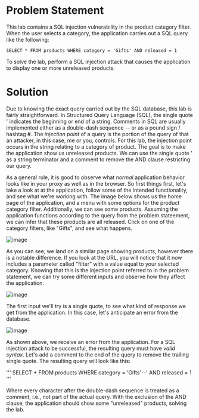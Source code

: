 # Problem Statement
This lab contains a SQL injection vulnerability in the product category filter. When the user selects a category, the application carries out a SQL query like the following: 
```
SELECT * FROM products WHERE category = 'Gifts' AND released = 1
```
To solve the lab, perform a SQL injection attack that causes the application to display one or more unreleased products. 
# Solution
Due to knowing the exact query carried out by the SQL database, this lab is fairly straightforward. In Structured Query Language (SQL), the single quote ' indicates the beginning or end of a string. Comments in SQL are usually implemented either as a double-dash sequence -- or as a pound sign / hashtag #. The <i>injection point</i> of a query is the portion of the query of that an attacker, in this case, me or you, controls. For this lab, the injection point occurs in the string relating to a category of product. The goal is to make the application show us unreleased products. We can use the single quote ' as a string terminator and a comment to remove the AND clause restricting our query. 

As a general rule, it is good to observe what <i>normal</i> application behavior looks like in your proxy as well as in the browser. So first things first, let's take a look at at the application, follow some of the intended functionality, and see what we're working with. The image below shows us the home page of the application, and a menu with some options for the product category filter. Additionally, we can see some products. Assuming the application functions according to the query from the problem stateement, we can infer that these products are all released. Click on one of the category filters, like "Gifts", and see what happens. 

![image](https://github.com/tatruesdell/WebSecurityAcademy/assets/43506369/351fff6d-3901-49c5-96dd-433ea1c3ba34)

As you can see, we land on a similar page showing products, however there is a notable difference. If you look at the URL, you will notice that it now includes a parameter called "filter" with a value equal to your selected category. Knowing that this is the injection point referred to in the problem statement, we can try some different inputs and observe how they affect the application. 

![image](https://github.com/tatruesdell/WebSecurityAcademy/assets/43506369/61d2c4c8-91ef-4297-88d3-3158f419343d)

The first input we'll try is a single quote, to see what kind of response we get from the application. In this case, let's anticipate an error from the database. 

![image](https://github.com/tatruesdell/WebSecurityAcademy/assets/43506369/419030fc-f2f3-4a21-b483-44a8a428d125)

As shown above, we receive an error from the application. For a SQL injection attack to be successful, the resulting query must have <i>valid syntax</i>. Let's add a comment to the end of the query to remove the trailing single quote. The resulting query will look like this:

'''
SELECT * FROM products WHERE category = 'Gifts'--' AND released = 1
'''

Where every character after the double-dash sequence is treated as a comment, i.e., not part of the actual query. With the exclusion of the AND clause, the application should show some "unreleased" products, solving the lab. 

